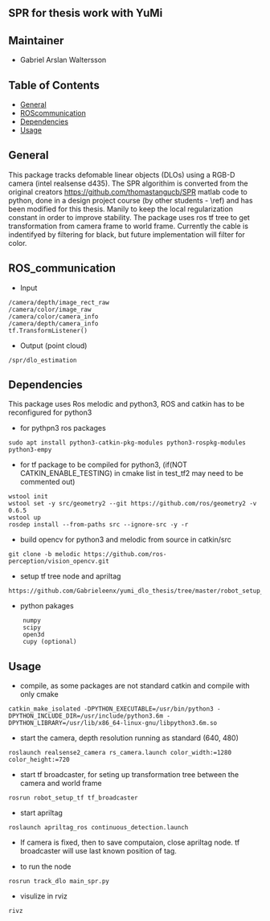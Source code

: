## SPR for thesis work with YuMi 

## Maintainer 
* Gabriel Arslan Waltersson

## Table of Contents
* [General](#general)
* [ROScommunication](#ros_communication)
* [Dependencies](#dependencies)
* [Usage](#usage)

## General
This package tracks defomable linear objects (DLOs) using a RGB-D camera (intel realsense d435). The SPR algorithim is converted from the original creators https://github.com/thomastangucb/SPR matlab code to python, done in a design project course (by other students - \ref) and has been modified for this thesis. Manily to keep the local regularization constant in order to improve stability. The package uses ros tf tree to get transformation from camera frame to world frame. Currently the cable is indentifyed by filtering for black, but future  implementation will filter for color.      

## ROS_communication
* Input
```
/camera/depth/image_rect_raw
/camera/color/image_raw
/camera/color/camera_info
/camera/depth/camera_info
tf.TransformListener()
```
* Output (point cloud)
```
/spr/dlo_estimation
```


## Dependencies
This package uses Ros melodic and python3, ROS and catkin has to be reconfigured for python3
* for pythpn3 ros packages 
```
sudo apt install python3-catkin-pkg-modules python3-rospkg-modules python3-empy
```
* for tf package to be compiled for python3, (if(NOT CATKIN_ENABLE_TESTING) in cmake list in test_tf2 may need to be commented out)
```
wstool init
wstool set -y src/geometry2 --git https://github.com/ros/geometry2 -v 0.6.5
wstool up
rosdep install --from-paths src --ignore-src -y -r
```
* build opencv for python3 and melodic from source in catkin/src
```
git clone -b melodic https://github.com/ros-perception/vision_opencv.git
```
* setup tf tree node and apriltag
```
https://github.com/Gabrieleenx/yumi_dlo_thesis/tree/master/robot_setup_tf
```

* python pakages
``` 
    numpy
    scipy
    open3d
    cupy (optional)
```

## Usage
* compile, as some packages are not standard catkin and compile with only cmake
``` 
catkin_make_isolated -DPYTHON_EXECUTABLE=/usr/bin/python3 -DPYTHON_INCLUDE_DIR=/usr/include/python3.6m -DPYTHON_LIBRARY=/usr/lib/x86_64-linux-gnu/libpython3.6m.so
``` 

* start the camera, depth resolution running as standard (640, 480)
``` 
roslaunch realsense2_camera rs_camera.launch color_width:=1280 color_height:=720
``` 
* start tf broadcaster, for seting up transformation tree between the camera and world frame
``` 
rosrun robot_setup_tf tf_broadcaster
``` 

* start apriltag
``` 
roslaunch apriltag_ros continuous_detection.launch
``` 

* If camera is fixed, then to save computaion, close apriltag node. tf broadcaster will use last known position of tag. 

* to run the node
``` 
rosrun track_dlo main_spr.py
``` 

* visulize in rviz
```
rivz 
``` 
